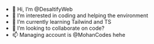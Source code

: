 - 👋 Hi, I’m @DesaltifyWeb
- 👀 I’m interested in coding and helping the environment
- 🌱 I’m currently learning Tailwind and TS
- 💞️ I’m looking to collaborate on code?
- 📫 Managing account is @MohanCodes hehe

<!---
DesaltifyWeb/DesaltifyWeb is a ✨ special ✨ repository because its `README.md` (this file) appears on your GitHub profile.
You can click the Preview link to take a look at your changes.
--->
